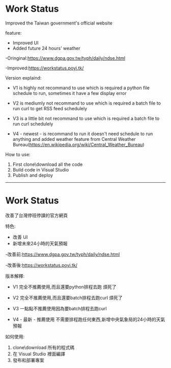 # Work Status
Improved the Taiwan government's official website

feature:
* Improved UI
* Added future 24 hours' weather

-Oringinal:https://www.dgpa.gov.tw/typh/daily/ndse.html

-Improved:https://workstatus.poyi.tk/

Version explaind:

  * V1 is highly not recommand to use which is required a python file schedule to run, sometimes it have a few display error
  
  * V2 is mediumly not recommand to use which is required a batch file to run curl to get RSS feed schedulely
  
  * V3 is a little bit not recommand to use which is required a batch file to run curl schedulely
  
  * V4 - newest - is recommand to run it doesn't need schedule to run anything and added weather feature from Central Weather Bureau(https://en.wikipedia.org/wiki/Central_Weather_Bureau)

How to use:
1. First clone\download all the code
2. Build code in Visual Studio
3. Publish and deploy
----------

# Work Status
改善了台灣停班停課的官方網頁

特色:
* 改善 UI
* 新增未來24小時的天氣預報

-改善前:https://www.dgpa.gov.tw/typh/daily/ndse.html

-改善後:https://workstatus.poyi.tk/

版本解釋:

  * V1 完全不推薦使用,而且還要python排程去跑 煩死了
  
  * V2 完全不推薦使用,而且還要batch排程去跑curl 煩死了
  
  * V3 一點點不推薦使用因為要batch排程去跑curl
  
  * V4 - 最新 - 推薦使用 不需要排程跑任何東西,新增中央氣象局的24小時的天氣預報
  
  如何使用:
1. clone\download 所有的程式碼
2. 在 Visual Studio 裡面編譯
3. 發布和部署專案
